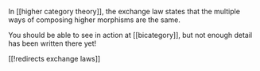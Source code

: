 In [[higher category theory]], the exchange law states that the multiple ways of composing higher morphisms are the same.

You should be able to see in action at [[bicategory]], but not enough detail has been written there yet!


[[!redirects exchange laws]]